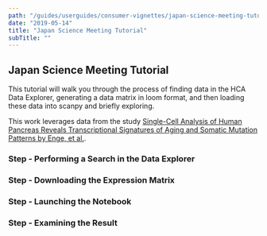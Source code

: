 ```yaml
---
path: "/guides/userguides/consumer-vignettes/japan-science-meeting-tutorial"
date: "2019-05-14"
title: "Japan Science Meeting Tutorial"
subTitle: ""
---
```


## Japan Science Meeting Tutorial

This tutorial will walk you through the process of finding data in the HCA Data
Explorer, generating a data matrix in loom format, and then loading these data
into scanpy and briefly exploring.

This work leverages data from the study [Single-Cell Analysis of Human Pancreas Reveals Transcriptional Signatures of Aging and Somatic Mutation Patterns by Enge, et al.](https://www.ncbi.nlm.nih.gov/pmc/articles/PMC6047899/).

### Step - Performing a Search in the Data Explorer

### Step - Downloading the Expression Matrix

### Step - Launching the Notebook

### Step - Examining the Result
